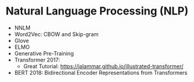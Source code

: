# Natural Language Processing (NLP)

* NNLM
* Word2Vec: CBOW and Skip-gram
* Glove
* ELMO
* Generative Pre-Training
* Transformer 2017: 
    * Great Tutorial: https://jalammar.github.io/illustrated-transformer/ 
* BERT 2018: Bidirectional Encoder Representations from Transformers


